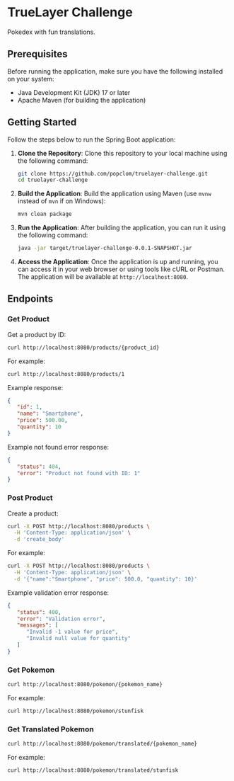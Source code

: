 # TrueLayer Challenge

Pokedex with fun translations.

## Prerequisites

Before running the application, make sure you have the following installed on your system:

- Java Development Kit (JDK) 17 or later
- Apache Maven (for building the application)

## Getting Started

Follow the steps below to run the Spring Boot application:

1. **Clone the Repository**: Clone this repository to your local machine using the following command:

    ```bash
    git clone https://github.com/popclom/truelayer-challenge.git
    cd truelayer-challenge
    ```

2. **Build the Application**: Build the application using Maven (use `mvnw` instead of `mvn` if on Windows):

    ```bash
    mvn clean package
    ```

3. **Run the Application**: After building the application, you can run it using the following command:

    ```bash
    java -jar target/truelayer-challenge-0.0.1-SNAPSHOT.jar
    ```

4. **Access the Application**: Once the application is up and running, you can access it in your web browser or using tools like cURL or Postman. The application will be available at `http://localhost:8080`.


## Endpoints

### Get Product

Get a product by ID:

```bash
curl http://localhost:8080/products/{product_id}
```

For example:

```bash
curl http://localhost:8080/products/1
```

Example response:

```json
{
   "id": 1,
   "name": "Smartphone",
   "price": 500.00,
   "quantity": 10
}
```

Example not found error response:

```json
{
   "status": 404,
   "error": "Product not found with ID: 1"
}
```

### Post Product

Create a product:

```bash
curl -X POST http://localhost:8080/products \
  -H 'Content-Type: application/json' \
  -d 'create_body'
```

For example:

```bash
curl -X POST http://localhost:8080/products \
  -H 'Content-Type: application/json' \
  -d '{"name":"Smartphone", "price": 500.0, "quantity": 10}'
```

Example validation error response:

```json
{
   "status": 400,
   "error": "Validation error",
   "messages": [
      "Invalid -1 value for price",
      "Invalid null value for quantity"
   ]
}
```

### Get Pokemon

```bash
curl http://localhost:8080/pokemon/{pokemon_name}
```

For example:

```bash
curl http://localhost:8080/pokemon/stunfisk
```

### Get Translated Pokemon

```bash
curl http://localhost:8080/pokemon/translated/{pokemon_name}
```

For example:

```bash
curl http://localhost:8080/pokemon/translated/stunfisk
```
